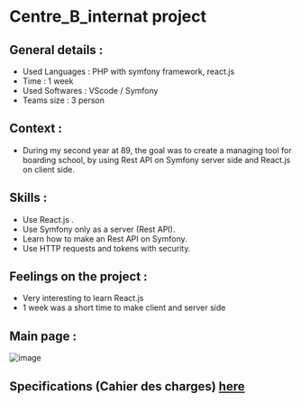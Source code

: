 # Centre_B_internat project

## General details :
- Used Languages : PHP with symfony framework, react.js
- Time : 1 week
- Used Softwares : VScode / Symfony
- Teams size : 3 person

## Context :
- During my second year at 89, the goal was to create a managing tool for boarding school, by using Rest API on Symfony server side and React.js on client side.

## Skills : 
- Use React.js .
- Use Symfony only as a server (Rest API).
- Learn how to make an Rest API on Symfony.
- Use HTTP requests and tokens with security.

## Feelings on the project :
- Very interesting to learn React.js
- 1 week was a short time to make client and server side

## Main page :
![image](https://github.com/BlueBerryBB9/Centre_B_internat/assets/118543302/cdddc89f-d4ad-4262-9abe-70f504b4272b)

## Specifications (Cahier des charges) [here](Cahier_des_charges1_2.pdf)
